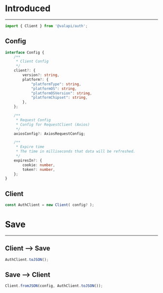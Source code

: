 # Introduced

-----------

```typescript
import { Client } from '@valapi/auth';
```

## Config

```typescript
interface Config {
    /**
     * Client Config
     */
    client?: {
        version?: string,
        platform?: {
            "platformType": string,
            "platformOS": string,
            "platformOSVersion": string,
            "platformChipset": string,
        },
    };

    /**
     * Request Config
     * Config for RequestClient (Axios)
     */
    axiosConfig?: AxiosRequestConfig;

    /**
     * Expire time
     * The time in milliseconds that data will be refreshed.
     */
    expiresIn?: {
        cookie: number,
        token?: number,
    };
}
```

## Client

```typescript
const AuthClient = new Client( config? );
```

# Save

-----------

## Client --> Save

```typescript
AuthClient.toJSON();
```

## Save --> Client

```typescript
Client.fromJSON(config, AuthClient.toJSON());
```